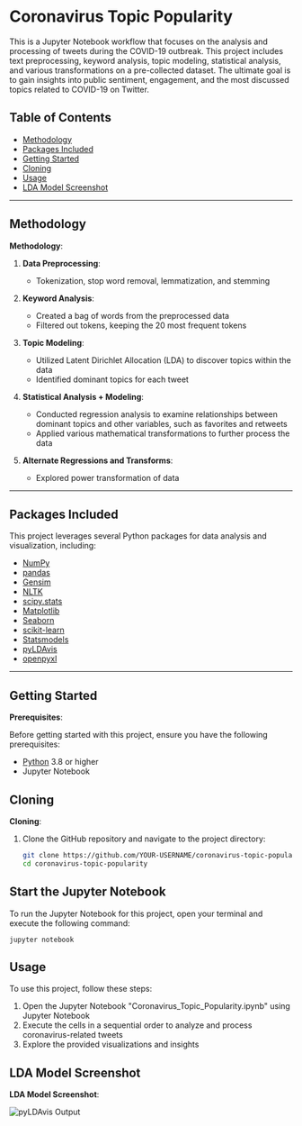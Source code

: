 # Coronavirus Topic Popularity

This is a Jupyter Notebook workflow that focuses on the analysis and processing of tweets during the COVID-19 outbreak. This project includes text preprocessing, keyword analysis, topic modeling, statistical analysis, and various transformations on a pre-collected dataset. The ultimate goal is to gain insights into public sentiment, engagement, and the most discussed topics related to COVID-19 on Twitter.

## Table of Contents

- [Methodology](#methodology)
- [Packages Included](#packages-included)
- [Getting Started](#getting-started)
- [Cloning](#cloning)
- [Usage](#usage)
- [LDA Model Screenshot](#lda-model-screenshot)

---

## Methodology

**Methodology**:

1. **Data Preprocessing**:
   - Tokenization, stop word removal, lemmatization, and stemming

2. **Keyword Analysis**:
   - Created a bag of words from the preprocessed data
   - Filtered out tokens, keeping the 20 most frequent tokens

3. **Topic Modeling**:
   - Utilized Latent Dirichlet Allocation (LDA) to discover topics within the data
   - Identified dominant topics for each tweet

4. **Statistical Analysis + Modeling**:
   - Conducted regression analysis to examine relationships between dominant topics and other variables, such as favorites and retweets
   - Applied various mathematical transformations to further process the data

5. **Alternate Regressions and Transforms**:
   - Explored power transformation of data

---

## Packages Included

This project leverages several Python packages for data analysis and visualization, including:

- [NumPy](https://numpy.org/)
- [pandas](https://pandas.pydata.org/)
- [Gensim](https://radimrehurek.com/gensim/)
- [NLTK](https://www.nltk.org/)
- [scipy.stats](https://docs.scipy.org/doc/scipy/reference/stats.html)
- [Matplotlib](https://matplotlib.org/)
- [Seaborn](https://seaborn.pydata.org/)
- [scikit-learn](https://scikit-learn.org/)
- [Statsmodels](https://www.statsmodels.org/stable/index.html)
- [pyLDAvis](https://github.com/bmabey/pyLDAvis)
- [openpyxl](https://openpyxl.readthedocs.io/en/stable/)

---

## Getting Started

**Prerequisites**:

Before getting started with this project, ensure you have the following prerequisites:

- [Python](https://www.python.org/) 3.8 or higher
- Jupyter Notebook

## Cloning

**Cloning**:

1. Clone the GitHub repository and navigate to the project directory:

   ```bash
   git clone https://github.com/YOUR-USERNAME/coronavirus-topic-popularity.git
   cd coronavirus-topic-popularity

 ## Start the Jupyter Notebook

   To run the Jupyter Notebook for this project, open your terminal and execute the following command:
   
    jupyter notebook
   
 ## Usage
   
   To use this project, follow these steps:
   
   1. Open the Jupyter Notebook "Coronavirus_Topic_Popularity.ipynb" using Jupyter Notebook
   2. Execute the cells in a sequential order to analyze and process coronavirus-related tweets
   3. Explore the provided visualizations and insights

## LDA Model Screenshot

**LDA Model Screenshot**:

![pyLDAvis Output](./LDAmodel.png)
